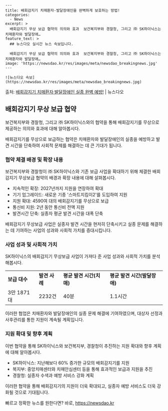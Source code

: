     ---
    title: 배회감지기 치매환자·발달장애인을 완벽하게 보호하는 방법!
    categories:
      - News
    excerpt: >
      배회감지기 무상 보급 협약의 의의와 효과  보건복지부와 경찰청, 그리고 ㈜ SK하이닉스는 치매환자와 발달장애…
    feature_text: >
      ## 뉴스다오 실시간 뉴스 속보입니다.
    
      배회감지기 무상 보급 협약의 의의와 효과  보건복지부와 경찰청, 그리고 ㈜ SK하이닉스는 치매환자와 발달장애…
    image: 'https://newsdao.kr/res/images/meta/newsdao_breakingnews.jpg'
    ---
    
    ![뉴스다오 속보](https://newsdao.kr/res/images/meta/newsdao_breakingnews.jpg)

<p>출처: <a href="https://newsdao.kr/4648" rel="dofollow">배회감지기 치매환자·발달장애인 실종 완벽 예방!</a> | 뉴스다오</p>

<h2 data-ke-size="size26">배회감지기 무상 보급 협약</h2>
보건복지부와 경찰청, 그리고 ㈜ SK하이닉스와의 협약을 통해 배회감지기를 무상으로 제공하는 의의와 효과에 대해 알아봅시다.

<p data-ke-size="size16">배회감지기를 무상으로 보급하는 협약은 치매환자와 발달장애인의 실종을 예방하고 발견 시간을 단축하여 사회적 문제를 해결하는 데 큰 기대가 됩니다.</p>

<h3>협약 체결 배경 및 확장 내용</h3>
보건복지부와 경찰청이 ㈜ SK하이닉스와 기존 보급 사업을 확대하기 위해 체결한 배회감지기 무상보급 협약의 배경과 확장 내용에 대해 살펴봅시다.

<ul>
  <li>지속적인 확장: 2027년까지 지원을 연장하여 확대</li>
  <li>기기 업그레이드: 새로운 기종 '스마트지킴이2'를 도입하여 지원</li>
  <li>지원 확대: 4590여 대의 배회감지기를 무상으로 보급</li>
  <li>통신비 지원: 2년 동안 통신비 전액 지원</li>
  <li>발견시간 단축: 실종자 평균 발견 시간을 대폭 단축</li>
</ul>

<p data-ke-size="size16">배회감지기 무상보급 사업은 실종자 발견 시간을 현저히 단축시키고 실종 문제를 해결하는 데 기여하는 사업의 성과와 사회적 가치를 증대시킵니다.</p>

<h3>사업 성과 및 사회적 가치</h3>
SK하이닉스의 배회감지기 무상보급 사업이 가져다 준 사업 성과와 사회적 가치를 분석해봅시다.

<table>
  <tr>
    <td><b>보급 대수</b></td>
    <td><b>발견 사례</b></td>
    <td><b>평균 발견 시간(치매)</b></td>
    <td><b>평균 발견 시간(발달장애)</b></td>
  </tr>
  <tr>
    <td>3만 1871대</td>
    <td>2232건</td>
    <td>40분</td>
    <td>1.1시간</td>
  </tr>
</table>

<p data-ke-size="size16">이러한 협업은 치매환자와 발달장애인의 실종 문제 해결에 기여하였으며, 대상자 선정과 사후관리를 통한 지원이 계속될 계획입니다.</p>

<h3>지원 확대 및 향후 계획</h3>
이번 협약을 통해 SK하이닉스와 보건복지부, 경찰청이 추진하는 지원 확대와 향후 계획에 대해 알아봅시다.

<ul>
  <li>SK하이닉스: 지난해보다 60% 증가한 규모의 배회감지기를 지원</li>
  <li>복지부: 중앙치매센터와 치매안심센터 등을 통해 효과적인 보급과 지원을 추진</li>
  <li>경찰청: 실종자 수색과 예방 서비스 강화 계획</li>
</ul>

<p data-ke-size="size16">이러한 협약을 통해 배회감지기의 지원이 더욱 확대되고, 실종자 예방 서비스도 더욱 강화될 것으로 기대됩니다.</p> 

빠르고 정확한 뉴스를 원한다면? 바로, <a href="https://newsdao.kr" rel="dofollow">https://newsdao.kr</a>


    
